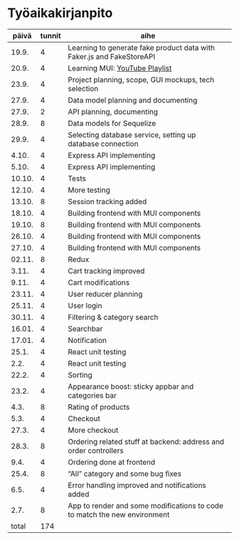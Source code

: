 # Työaikakirjanpito

| päivä  | tunnit | aihe                                                                                                          |
| ------ | ------ | ------------------------------------------------------------------------------------------------------------- |
| 19.9.  | 4      | Learning to generate fake product data with Faker.js and FakeStoreAPI                                         |
| 20.9.  | 4      | Learning MUI: [YouTube Playlist](https://www.youtube.com/playlist?list=PLDxCaNaYIuUlG5ZqoQzFE27CUOoQvOqnQ%29) |
| 23.9.  | 4      | Project planning, scope, GUI mockups, tech selection                                                          |
| 27.9.  | 4      | Data model planning and documenting                                                                           |
| 27.9.  | 2      | API planning, documenting                                                                                     |
| 28.9.  | 8      | Data models for Sequelize                                                                                     |
| 29.9.  | 4      | Selecting database service, setting up database connection                                                    |
| 4.10.  | 4      | Express API implementing                                                                                      |
| 5.10.  | 4      | Express API implementing                                                                                      |
| 10.10. | 4      | Tests                                                                                                         |
| 12.10. | 4      | More testing                                                                                                  |
| 13.10. | 8      | Session tracking added                                                                                        |
| 18.10. | 4      | Building frontend with MUI components                                                                         |
| 19.10. | 8      | Building frontend with MUI components                                                                         |
| 26.10. | 4      | Building frontend with MUI components                                                                         |
| 27.10. | 4      | Building frontend with MUI components                                                                         |
| 02.11. | 8      | Redux                                                                                                         |
| 3.11.  | 4      | Cart tracking improved                                                                                        |
| 9.11.  | 4      | Cart modifications                                                                                            |
| 23.11. | 4      | User reducer planning                                                                                         |
| 25.11. | 4      | User login                                                                                                    |
| 30.11. | 4      | Filtering & category search                                                                                   |
| 16.01. | 4      | Searchbar                                                                                                     |
| 17.01. | 4      | Notification                                                                                                  |
| 25.1.  | 4      | React unit testing                                                                                            |
| 2.2.   | 4      | React unit testing                                                                                            |
| 22.2.  | 4      | Sorting                                                                                                       |
| 23.2.  | 4      | Appearance boost: sticky appbar and categories bar                                                            |
| 4.3.   | 8      | Rating of products                                                                                            |
| 5.3.   | 4      | Checkout                                                                                                      |
| 27.3.  | 4      | More checkout                                                                                                 |
| 28.3.  | 8      | Ordering related stuff at backend: address and order controllers                                              |
| 9.4.   | 4      | Ordering done at frontend                                                                                     |
| 25.4.  | 8      | “All” category and some bug fixes                                                                             |
| 6.5.   | 4      | Error handling improved and notifications added                                                               |
| 2.7.   | 8      | App to render and some modifications to code to match the new environment                                     |
| total  | 174    |                                                                                                               |
